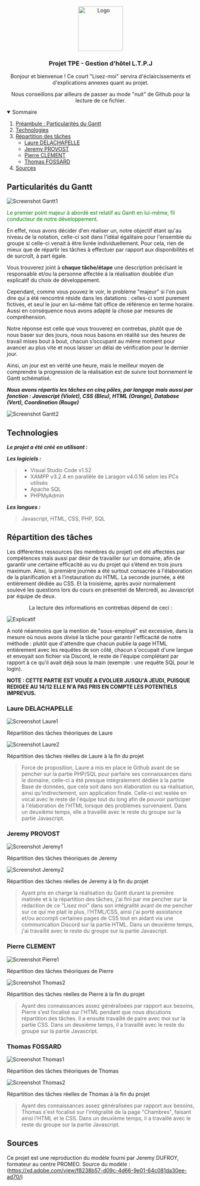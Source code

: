 <!-- PROJECT LOGO -->
<br />
<p align="center">
    <img src="https://i.imgur.com/3ft7tsZ.png" alt="Logo" width="120" height="120">
  
  <h3 align="center">Projet TPE - Gestion d'hôtel L.T.P.J</h3>

  <p align="center">Bonjour et bienvenue ! Ce court "Lisez-moi" servira d'éclaircissements et d'explications annexes quant au projet.</p>
  <p align="center">Nous conseillons par ailleurs de passer au mode "nuit" de Github pour la lecture de ce fichier.</p>
  </p>


<details open="open">
  <summary>Sommaire</summary>
  <ol>
    <li>
      <a href="#particularités-du-gantt">Préambule : Particularités du Gantt</a>
    </li>
    <li>
      <a href="#Technologies">Technologies</a>
    </li>
    <li>
      <a href="#répartition-des-tâches">Répartition des tâches</a>
      <ul>
        <li><a href="#Laure-delachapelle">Laure DELACHAPELLE</a></li>
        <li><a href="#Jeremy-provost">Jeremy PROVOST</a></li>
        <li><a href="#Pierre-clement">Pierre CLEMENT</a></li>
        <li><a href="#Thomas-fossard">Thomas FOSSARD</a></li>
      </ul>
    </li>
    <li>
      <a href="#Sources">Sources</a>
    </li>
</details>


## Particularités du Gantt

<img src="https://i.imgur.com/qIn5hH0.png" alt="Screenshot Gantt1">

<p style="color:green;">Le premier point majeur à abordé est relatif au Gantt en lui-même, fil conducteur de notre développement.</p>

En effet, nous avons décider d'en réaliser un, notre objectif étant qu'au niveau de la notation, celle-ci soit dans l'idéal égalitaire pour l'ensemble du groupe si celle-ci venait à être livrée individuellement. Pour cela, rien de mieux que de répartir les tâches à effectuer par rapport aux disponibilités et de surcroît, à part égale. 

Vous trouverez joint à **chaque tâche/étape** une description précisant le responsable et/ou la personne affectée à la réalisation doublée d’un explicatif du choix de développement.

Cependant, comme vous pouvez le voir, le problème "majeur" si l'on puis dire qui a été rencontré réside dans les datations : celles-ci sont purement fictives, et seul le jour en lui-même fait office de référence en terme horaire. Aussi en conséquence nous avons adapté la chose par mesures de compréhension.

Notre réponse est celle que vous trouverez en contrebas, plutôt que de nous baser sur des jours, nous nous basons en réalité sur des heures de travail mises bout à bout, chacun s’occupant au même moment pour avancer au plus vite et nous laisser un délai de vérification pour le dernier jour. 

Ainsi, un jour est en vérité une heure, mais le meilleur moyen de comprendre la progression de la réalisation est de suivre tout bonnement le Gantt schématisé. 

***Nous avons répartis les tâches en cinq pôles, par langage mais aussi par fonction : Javascript (Violet), CSS (Bleu), HTML (Orange), Database (Vert), Coordination (Rouge)*** 

<img src="https://i.imgur.com/f4BcHBa.png" alt="Screenshot Gantt2">

## Technologies

***Le projet a été créé en utilisant :***

***Les logiciels :***

> * Visual Studio Code v1.52
> * XAMPP v3.2.4 en parallèle de Laragon v4.0.16 selon les PCs utilisés
> * Apache SQL
> * PHPMyAdmin

***Les langues :***

> Javascript, HTML, CSS, PHP, SQL

## Répartition des tâches

Les différentes ressources (les membres du projet) ont été affectées par compétences mais aussi par désir de travailler sur un domaine, afin de garantir une certaine efficacité au vu du projet qui s’étend en trois jours maximum.
Ainsi, la première journée a été surtout consacrée à l'élaboration de la planification et à l'instauration du HTML. 
La seconde journée, a été entièrement dédiée au CSS.
Et la troisième, après avoir normalement soulevé les questions lors du cours en présentiel de Mercredi, au Javascript par équipe de deux.


<p style="text-align:center;">La lecture des informations en contrebas dépend de ceci :</p>

<img src="https://i.imgur.com/CPgPaT8.png" align="center" alt="Explicatif">


A noté néanmoins que la mention de "sous-employé" est excessive, dans la mesure où nous avons divisé la tâche pour garantir l'efficacité de notre méthode : plutôt que d'attendre que chacun publie la page HTML entièrement avec les requêtes de son côté, chacun s'occupait d'une langue et envoyait son fichier via Discord, le reste de l'équipe complétant par rapport à ce qu'il avait déjà sous la main (exemple : une requête SQL pour le login).

**NOTE : CETTE PARTIE EST VOUÉE A EVOLUER JUSQU'A JEUDI, PUISQUE REDIGEE AU 14/12 ELLE N'A PAS PRIS EN COMPTE LES POTENTIELS IMPREVUS.**

### Laure DELACHAPELLE

<img src="https://i.imgur.com/9dnORl6.png" alt="Screenshot Laure1">
<p class="italic">Répartition des tâches théoriques de Laure</p>

<img src="" alt="Screenshot Laure2">
<p class="italic">Répartition des tâches réelles de Laure à la fin du projet</p>

> Force de proposition, Laure a mis en place le Github avant de se pencher sur la partie PHP/SQL pour parfaire ses connaissances dans le domaine, celle-ci a été presque intégralement dédiée à la partie Base de données, que cela soit dans son élaboration ou sa réalisation, ainsi qu'indirectement, son application finale. Celle-ci est restée en vocal avec le reste de l'équipe tout du long afin de pouvoir participer à l'élaboration de l'HTML lorsque des problèmes survenaient.
Dans un deuxième temps, elle a travaillé avec le reste du groupe sur la partie Javascript.

### Jeremy PROVOST

<img src="https://i.imgur.com/0RaIQi5.png" alt="Screenshot Jeremy1">
<p class="italic">Répartition des tâches théoriques de Jeremy</p>

<img src="" alt="Screenshot Jeremy2">
<p class="italic">Répartition des tâches réelles de Jeremy à la fin du projet</p>

> Ayant pris en charge la réalisation du Gantt durant la première matinée et à la répartition des tâches, j'ai fini par me pencher sur la rédaction de ce "Lisez moi" dans son intégralité avant de me pencher sur ce qui me plait le plus, l'HTML/CSS, ainsi j'ai porté assistance et/ou accompli certaines pages de CSS tout en aidant via une communication Discord sur la partie HTML.
Dans un deuxième temps, j'ai travaillé avec le reste du groupe sur la partie Javascript.

### Pierre CLEMENT

<img src="https://i.imgur.com/bP3zkmK.png" alt="Screenshot Pierre1">
<p class="italic">Répartition des tâches théoriques de Pierre</p>

<img src="" alt="Screenshot Thomas2">
<p class="italic">Répartition des tâches réelles de Pierre à la fin du projet</p>

> Ayant des connaissances assez généralisées par rapport aux besoins, Pierre s'est focalisé sur l'HTML pendant que nous discutions répartition des tâches. Il a ensuite travaillé de paire avec moi sur la partie CSS.
Dans un deuxième temps, il a travaillé avec le reste du groupe sur la partie Javascript.

### Thomas FOSSARD

<img src="https://i.imgur.com/PDfTarq.png" alt="Screenshot Thomas1">
<p class="italic">Répartition des tâches théoriques de Thomas</p>

<img src="" alt="Screenshot Thomas2">
<p class="italic">Répartition des tâches réelles de Thomas à la fin du projet</p>

> Ayant des connaissances assez généralisées par rapport aux besoins, Thomas s'est focalisé sur l'intégralité de la page "Chambres", faisant ainsi l'HTML et le CSS. 
Dans un deuxième temps, il a travaillé avec le reste du groupe sur la partie Javascript.

## Sources
Ce projet est une reproduction du modèle fourni par Jeremy DUFROY, formateur au centre PROMEO.
Source du modèle : (https://xd.adobe.com/view/f8238b57-d09c-4d66-9e01-64c081da30ee-ad70/)
